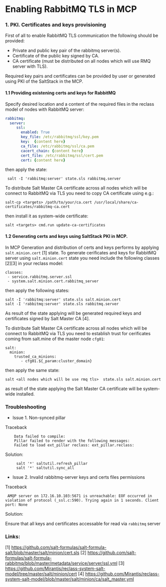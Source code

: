 # Enabling RabbitMQ TLS in MCP

### 1. PKI. Certificates and keys provisioning

First of all to enable RabbitMQ TLS communication the following should be provided:
 - Private and public key pair of the rabbitmq server(s).
 - Certificate of the public key signed by CA.
 - CA certificate (must be distributed on all nodes which will use RMQ server with TLS).



Required key pairs and certificates can be provided by user or generated using PKI of the SaltStack in the MCP.

#### 1.1 Providing existening certs and keys for RabbitMQ

Specify desired location and a content of the required files in the reclass model of nodes with RabbitMQ server:

```yaml
rabbitmq:
  server:
     ssl:
       enabled: True
       key_file: /etc/rabbitmq/ssl/key.pem
       key:  {content here}
       ca_file: /etc/rabbitmq/ssl/ca.pem
       cacert_chain: {content here}
       cert_file: /etc/rabbitmq/ssl/cert.pem
       cert: {content here}
```

then  apply the state:

     salt -I 'rabbitmq:server' state.sls rabbitmq.server

To distribute Salt Master CA certificate across all nodes which will be connect to RabbitMQ via TLS you need to copy CA certificate using e.g.:

    salt-cp <targets> /path/to/your/ca.cert /usr/local/share/ca-certificates/rabbitmq-ca.cert

then install it as system-wide certificate:

    salt <targets> cmd.run update-ca-certificates

#### 1.2 Generating certs and keys using SaltStack PKI in MCP.

In MCP Generation and distribution of certs and keys performs by applying `salt.minion.cert` [1] state.
To generate cerificates and keys for RabbitMQ server using `salt.minion.cert` state you need include the following classes [2][3] in your reclass model:

    classes:
     - service.rabbitmq.server.ssl
     - system.salt.minion.cert.rabbitmq_server

then apply the following states:

    salt -I 'rabbitmq:server' state.sls salt.minion.cert
    salt -I 'rabbitmq:server' state.sls rabbitmq.server

As result of the state applying will be generated required keys and certificates signed by Salt Master CA [4].

To distribute Salt Master CA certificate across all nodes which will be connect to RabbitMQ via TLS you need to establish
trust for cerificates coming from salt.mine of the master node `cfg01`:     

    salt:
      minion:
        trusted_ca_minions:
           - cfg01.${_param:cluster_domain}

then apply the same state:

    salt <all nodes which will be use rmq tls>  state.sls salt.minion.cert

as result of the state applying the Salt Master CA certificate will be system-wide installed.

### Troubleshooting

- Issue 1. Non-synced pillar

Traceback

```
    Data failed to compile:
    Pillar failed to render with the following messages:
    Failed to load ext_pillar reclass: ext_pillar.reclass:
```
Solution:

```
     salt '*' saltutil.refresh_pillar
     salt '*' saltutil.sync_all
```

- Issue 2. Invalid rabbitmq-server keys and certs files permissions

Traceback
```
 AMQP server on 172.16.10.103:5671 is unreachable: EOF occurred in violation of protocol (_ssl.c:590). Trying again in 1 seconds. Client port: None
```
Solution:

Ensure that all keys and certificates accessable for read via `rabbitmq` server


### Links:
[1] https://github.com/salt-formulas/salt-formula-salt/blob/master/salt/minion/cert.sls
[2] https://github.com/salt-formulas/salt-formula-rabbitmq/blob/master/metadata/service/server/ssl.yml
[3] https://github.com/Mirantis/reclass-system-salt-model/tree/master/salt/minion/cert
[4] https://github.com/Mirantis/reclass-system-salt-model/blob/master/salt/minion/ca/salt_master.yml
